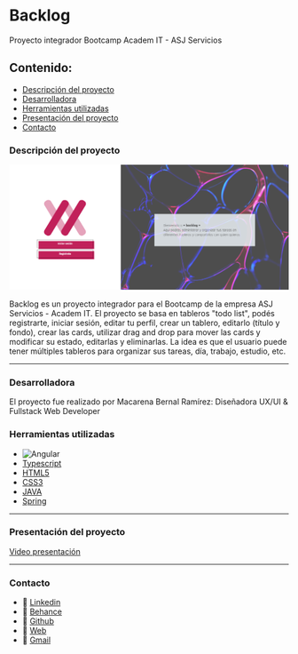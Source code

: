 # Backlog
Proyecto integrador Bootcamp Academ IT - ASJ Servicios

## Contenido:
* [Descripción del proyecto](#Descripción-del-proyecto)
* [Desarrolladora](#Desarrolladora)
* [Herramientas utilizadas](#Herramientas-utilizadas)
* [Presentación del proyecto](#Presentación-del-proyecto)
* [Contacto](#Contacto)

### Descripción del proyecto

![Portada backlog](https://github.com/Mcsand22/backlog-final/blob/master/assets/img/presentation.PNG)

Backlog es un proyecto integrador para el Bootcamp de la empresa ASJ Servicios - Academ IT. El proyecto se basa en tableros "todo list", podés registrarte, iniciar sesión, editar tu perfil, crear un tablero, editarlo (título y fondo), crear las cards, utilizar drag and drop para mover las cards y modificar su estado, editarlas y eliminarlas.
La idea es que el usuario puede tener múltiples tableros para organizar sus tareas, día, trabajo, estudio, etc.

***

### Desarrolladora

El proyecto fue realizado por Macarena Bernal Ramírez: Diseñadora UX/UI & Fullstack Web Developer

### Herramientas utilizadas
* ![Angular]([https://cdn.jsdelivr.net/gh/devicons/devicon@v2.15.1/devicon.min.css](https://upload.wikimedia.org/wikipedia/commons/thumb/c/cf/Angular_full_color_logo.svg/512px-Angular_full_color_logo.svg.png))
* [Typescript](https://cdn.jsdelivr.net/gh/devicons/devicon@v2.15.1/devicon.min.css)
* [HTML5](https://cdn.jsdelivr.net/gh/devicons/devicon@v2.15.1/devicon.min.css)
* [CSS3](https://cdn.jsdelivr.net/gh/devicons/devicon@v2.15.1/devicon.min.css)
* [JAVA](https://cdn.jsdelivr.net/gh/devicons/devicon@v2.15.1/devicon.min.css)
* [Spring](https://cdn.jsdelivr.net/gh/devicons/devicon@v2.15.1/devicon.min.css)

***

### Presentación del proyecto

<a href="https://drive.google.com/file/d/10GYbjLnw9XythvRA1SXfVUIGmXcNgLO6/view?usp=sharing">Video presentación</a>

***

### Contacto

* 💼 <a href="https://www.linkedin.com/in/macarena-bernal-ramirez/">Linkedin</a>
* 💼 <a href="https://www.behance.net/macarenbernal">Behance</a>
* 💼 <a href="https://github.com/Mcsand22">Github</a>
* 🔗 <a href="https://mcsand22.github.io/Bym-web/">Web</a>
* 📧 <a href="mailto:mabernal94@gmail.com" name="mail">Gmail</a>

